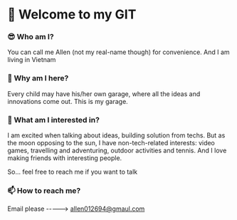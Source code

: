 # 👋 Welcome to my GIT

### 😎 Who am I?
You can call me Allen (not my real-name though) for convenience. And I am living in Vietnam

### 👀 Why am I here?
Every child may have his/her own garage, where all the ideas and innovations come out. This is my garage.

### 💞️ What am I interested in?
I am excited when talking about ideas, building solution from techs.
But as the moon opposing to the sun, I have non-tech-related interests: video games, travelling and adventuring, outdoor activities and tennis.
And I love making friends with interesting people.

So... feel free to reach me if you want to talk

### 📫 How to reach me?
Email please -----> allen012694@gmaul.com
